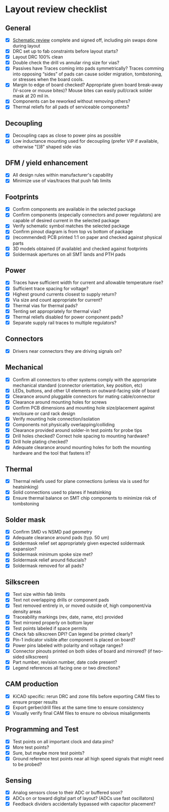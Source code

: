 # Layout review checklist

## General

* [X] [Schematic review](schematic-checklist.md) complete and signed
      off, including pin swaps done during layout
* [X] DRC set up to fab constraints before layout starts?
* [X] Layout DRC 100% clean
* [X] Double check the drill vs annular ring size for vias?
* [X] Passives have Traces coming into pads symmetrically? Traces
      comming into opposing “sides” of pads can cause solder
      migration, tombstoning, or stresses when the board cools.
* [X] Margin to edge of board checked? Appropriate given board
      break-away (V-score or mouse bites)? Mouse bites can easily
      pull/crack solder mask at 20 mil in.
* [X] Components can be reworked without removing others?
* [X] Thermal reliefs for all pads of serviceable components?

## Decoupling

* [X] Decoupling caps as close to power pins as possible
* [X] Low inductance mounting used for decoupling (prefer ViP if
      available, otherwise "[]8" shaped side vias

## DFM / yield enhancement

* [X] All design rules within manufacturer's capability
* [X] Minimize use of vias/traces that push fab limits

## Footprints

* [X] Confirm components are available in the selected package
* [X] Confirm components (especially connectors and power regulators)
      are capable of desired current in the selected package
* [X] Verify schematic symbol matches the selected package
* [X] Confirm pinout diagram is from top vs bottom of package
* [X] (recommended) PCB printed 1:1 on paper and checked against
      physical parts
* [X] 3D models obtained (if available) and checked against footprints
* [X] Soldermask apertures on all SMT lands and PTH pads

## Power

* [X] Traces have sufficient width for current and allowable
      temperature rise?
* [X] Sufficient trace spacing for voltage?
* [X] Highest ground currents closest to supply return?
* [X] Via size and count appropriate for current?
* [X] Thermal vias for thermal pads?
* [X] Tenting set appropriately for thermal vias?
* [X] Thermal reliefs disabled for power component pads?
* [X] Separate supply rail traces to multiple regulators?

## Connectors

* [X] Drivers near connectors they are driving signals on?

## Mechanical

* [X] Confirm all connectors to other systems comply with the
      appropriate mechanical standard (connector orientation, key
      position, etc)
* [X] LEDs, buttons, and other UI elements on outward-facing side of
      board
* [X] Clearance around pluggable connectors for mating cable/connector
* [X] Clearance around mounting holes for screws
* [X] Confirm PCB dimensions and mounting hole size/placement against
      enclosure or card rack design
* [X] Verify mounting hole connection/isolation
* [X] Components not physically overlapping/colliding
* [X] Clearance provided around solder-in test points for probe tips
* [X] Drill holes checked? Correct hole spacing to mounting hardware?
* [X] Drill hole plating checked?
* [X] Adequate clearance around mounting holes for both the mounting
      hardware and the tool that fastens it?

## Thermal

* [X] Thermal reliefs used for plane connections (unless via is used
      for heatsinking)
* [X] Solid connections used to planes if heatsinking
* [X] Ensure thermal balance on SMT chip components to minimize risk
      of tombstoning

## Solder mask

* [X] Confirm SMD vs NSMD pad geometry
* [X] Adequate clearance around pads (typ. 50 um)
* [X] Soldermask relief set appropriately given expected soldermask
      expansion?
* [X] Soldermask minimum spoke size met?
* [X] Soldermask relief around fiducials?
* [X] Soldermask removed for all pads?

## Silkscreen

* [X] Text size within fab limits
* [X] Text not overlapping drills or component pads
* [X] Text removed entirely in, or moved outside of, high component/via density areas
* [X] Traceability markings (rev, date, name, etc) provided
* [X] Text mirrored properly on bottom layer
* [X] Test points labeled if space permits
* [X] Check fab silkscreen DPI? Can legend be printed clearly?
* [X] Pin-1 indicator visible after component is placed on board?
* [X] Power pins labeled with polarity and voltage ranges?
* [X] Connector pinouts printed on both sides of board and mirrored?
      (if two-sided silkscreen)
* [X] Part number, revision number, date code present?
* [X] Legend references all facing one or two directions?

## CAM production

* [X] KiCAD specific: rerun DRC and zone fills before exporting CAM
      files to ensure proper results
* [X] Export gerber/drill files at the same time to ensure consistency
* [X] Visually verify final CAM files to ensure no obvious
      misalignments

## Programming and Test

* [X] Test points on all important clock and data pins?
* [X] More test points?
* [X] Sure, but maybe more test points?
* [X] Ground reference test points near all high speed signals that
      might need to be probed?

## Sensing

* [X] Analog sensors close to their ADC or buffered soon?
* [X] ADCs on or toward digital part of layout? (ADCs use fast
      oscillators)
* [X] Feedback dividers accidentally bypassed with capacitor
      placement?
